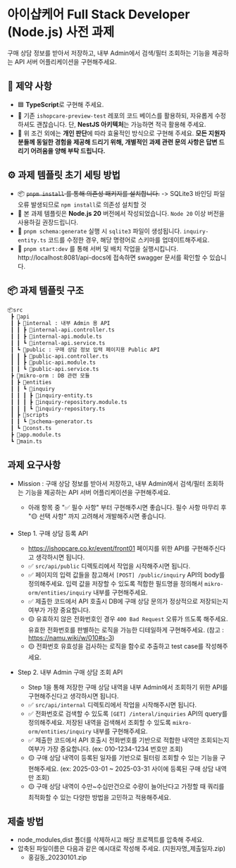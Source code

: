 # 아이샵케어 Full Stack Developer (Node.js) 사전 과제

구매 상담 정보를 받아서 저장하고, 내부 Admin에서 검색/필터 조회하는 기능을 제공하는 API 서버 어플리케이션을 구현해주세요.

## 📌 제약 사항

- 🟦 **TypeScript**로 구현해 주세요.
- 🧱 기존 `ishopcare-preview-test` 레포의 코드 베이스를 활용하되, 자유롭게 수정하셔도 괜찮습니다. 단, **NestJS 아키텍처**는 가능하면 적극 활용해 주세요.
- 🤔 위 조건 외에는 **개인 판단**에 따라 효율적인 방식으로 구현해 주세요. **모든 지원자 분들께 동일한 경험을 제공해 드리기 위해, 개별적인 과제 관련 문의 사항은 답변 드리기 어려움을 양해 부탁 드립니다.**

## ⚙️ 과제 템플릿 초기 세팅 방법

- 📦 ~~`pnpm install` 를 통해 의존성 패키지를 설치합니다.~~ -> SQLite3 바인딩 파일 오류 발생되므로 `npm install`로 의존성 설치할 것
- 🔧 본 과제 템플릿은 **Node.js 20** 버전에서 작성되었습니다. `Node 20` 이상 버전을 사용하길 권장드립니다.
- 🧬 `pnpm schema:generate` 실행 시 `sqlite3` 파일이 생성됩니다. `inquiry-entity.ts` 코드를 수정한 경우, 해당 명령어로 스키마를 업데이트해주세요.
- 🚀 `pnpm start:dev` 를 통해 서버 및 배치 작업을 실행시킵니다. http://localhost:8081/api-docs에 접속하면 swagger 문서를 확인할 수 있습니다.

## 📦 과제 템플릿 구조

```txt
📦src
 ┣ 📂api
 ┃ ┣ 📂internal : 내부 Admin 용 API
 ┃ ┃ ┣ 📜internal-api.controller.ts
 ┃ ┃ ┣ 📜internal-api.module.ts
 ┃ ┃ ┗ 📜internal-api.service.ts
 ┃ ┗ 📂public : 구매 상담 정보 입력 페이지용 Public API
 ┃ ┃ ┣ 📜public-api.controller.ts
 ┃ ┃ ┣ 📜public-api.module.ts
 ┃ ┃ ┗ 📜public-api.service.ts
 ┣ 📂mikro-orm : DB 관련 모듈
 ┃ ┣ 📂entities
 ┃ ┃ ┗ 📂inquiry
 ┃ ┃ ┃ ┣ 📜inquiry-entity.ts
 ┃ ┃ ┃ ┣ 📜inquiry-repository.module.ts
 ┃ ┃ ┃ ┗ 📜inquiry-repository.ts
 ┃ ┣ 📂scripts
 ┃ ┃ ┗ 📜schema-generator.ts
 ┃ ┗ 📜const.ts
 ┣ 📜app.module.ts
 ┗ 📜main.ts
```

## 과제 요구사항

- Mission : 구매 상담 정보를 받아서 저장하고, 내부 Admin에서 검색/필터 조회하는 기능을 제공하는 API 서버 어플리케이션을 구현해주세요.

  - 아래 항목 중 "✅ 필수 사항" 부터 구현해주시면 좋습니다. 필수 사항 마무리 후 "🟡 선택 사항" 까지 고려해서 개발해주시면 좋습니다.

- Step 1. 구매 상담 등록 API

  - https://ishopcare.co.kr/event/front01 페이지를 위한 API를 구현해주신다고 생각하시면 됩니다.
  - ✅ `src/api/public` 디렉토리에서 작업을 시작해주시면 됩니다.
  - ✅ 페이지의 입력 값들을 참고해서 `[POST] /public/inquiry` API의 body를 정의해주세요. 입력 값을 저장할 수 있도록 적합한 필드명을 정의해서 `mikro-orm/entities/inquiry` 내부를 구현해주세요.
  - ✅ 제출한 코드에서 API 호출시 DB에 구매 상담 문의가 정상적으로 저장되는지 여부가 가장 중요합니다.
  - 🟡 유효하지 않은 전화번호인 경우 `400 Bad Request` 오류가 뜨도록 해주세요. 유효한 전화번호를 판별하는 로직을 가능한 디테일하게 구현해주세요. (참고 : https://namu.wiki/w/010#s-3)
  - 🟡 전화번호 유효성을 검사하는 로직을 함수로 추출하고 test case를 작성해주세요.

- Step 2. 내부 Admin 구매 상담 조회 API

  - Step 1을 통해 저장한 구매 상담 내역을 내부 Admin에서 조회하기 위한 API를 구현해주신다고 생각하시면 됩니다.
  - ✅ `src/api/internal` 디렉토리에서 작업을 시작해주시면 됩니다.
  - ✅ 전화번호로 검색할 수 있도록 `[GET] /interal/inquiries` API의 query를 정의해주세요. 저장된 내역을 검색해서 조회할 수 있도록 `mikro-orm/entities/inquiry` 내부를 구현해주세요.
  - ✅ 제출한 코드에서 API 호출시 전화번호를 기반으로 적합한 내역만 조회되는지 여부가 가장 중요합니다. (ex: 010-1234-1234 번호만 조회)
  - 🟡 구매 상담 내역이 등록된 일자를 기반으로 필터링 조회할 수 있는 기능을 구현해주세요. (ex: 2025-03-01 ~ 2025-03-31 사이에 등록된 구매 상담 내역만 조회)
  - 🟡 구매 상담 내역이 수만~수십만건으로 수량이 늘어난다고 가정할 때 쿼리를 최적화할 수 있는 다양한 방법을 고민하고 적용해주세요.

## 제출 방법

- node_modules,dist 폴더를 삭제하시고 해당 프로젝트를 압축해 주세요.
- 압축된 파일이름은 다음과 같은 예시대로 작성해 주세요. (지원자명\_제출일자.zip)
  - 홍길동\_20230101.zip

